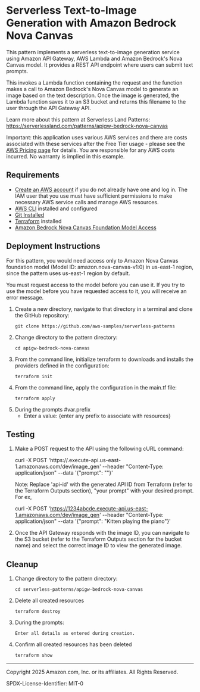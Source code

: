 # Serverless Text-to-Image Generation with Amazon Bedrock Nova Canvas

This pattern implements a serverless text-to-image generation service using Amazon API Gateway, AWS Lambda and Amazon Bedrock's Nova Canvas model. It provides a REST API endpoint where users can submit text prompts. 

This invokes a Lambda function containing the request and the function makes a call to Amazon Bedrock's Nova Canvas model to generate an image based on the text description. Once the image is generated, the Lambda function saves it to an S3 bucket and returns this filename to the user through the API Gateway API.

Learn more about this pattern at Serverless Land Patterns: https://serverlessland.com/patterns/apigw-bedrock-nova-canvas

Important: this application uses various AWS services and there are costs associated with these services after the Free Tier usage - please see the [AWS Pricing page](https://aws.amazon.com/pricing/) for details. You are responsible for any AWS costs incurred. No warranty is implied in this example.

## Requirements

* [Create an AWS account](https://portal.aws.amazon.com/gp/aws/developer/registration/index.html) if you do not already have one and log in. The IAM user that you use must have sufficient permissions to make necessary AWS service calls and manage AWS resources.
* [AWS CLI](https://docs.aws.amazon.com/cli/latest/userguide/install-cliv2.html) installed and configured
* [Git Installed](https://git-scm.com/book/en/v2/Getting-Started-Installing-Git)
* [Terraform](https://learn.hashicorp.cxom/tutorials/terraform/install-cli?in=terraform/aws-get-started) installed
* [Amazon Bedrock Nova Canvas Foundation Model Access](https://docs.aws.amazon.com/bedrock/latest/userguide/model-access.html#add-model-access)

## Deployment Instructions

For this pattern, you would need access only to Amazon Nova Canvas foundation model (Model ID: amazon.nova-canvas-v1:0) in us-east-1 region, since the pattern uses us-east-1 region by default.

You must request access to the model before you can use it. If you try to use the model before you have requested access to it, you will receive an error message.

1. Create a new directory, navigate to that directory in a terminal and clone the GitHub repository:
    ``` 
    git clone https://github.com/aws-samples/serverless-patterns
    ```
1. Change directory to the pattern directory:
    ```
    cd apigw-bedrock-nova-canvas
    ```
1. From the command line, initialize terraform to downloads and installs the providers defined in the configuration:
    ```
    terraform init
    ```
1. From the command line, apply the configuration in the main.tf file:
    ```
    terraform apply
    ```
1. During the prompts
    #var.prefix
    - Enter a value: {enter any prefix to associate with resources}

## Testing

1. Make a POST request to the API using the following cURL command:

    curl -X POST 'https://<api-id>.execute-api.us-east-1.amazonaws.com/dev/image_gen' --header "Content-Type: application/json" --data '{"prompt": "<your prompt>"}'

    Note: Replace 'api-id' with the generated API ID from Terraform (refer to the Terraform Outputs section), "your prompt" with your desired prompt. For ex,

    curl -X POST 'https://1234abcde.execute-api.us-east-1.amazonaws.com/dev/image_gen' --header "Content-Type: application/json" --data '{"prompt": "Kitten playing the piano"}'

1. Once the API Gateway responds with the image ID, you can navigate to the S3 bucket (refer to the Terraform Outputs section for the bucket name) and select the correct image ID to view the generated image.

## Cleanup

1. Change directory to the pattern directory:
    ```
    cd serverless-patterns/apigw-bedrock-nova-canvas
    ```

1. Delete all created resources
    ```
    terraform destroy
    ```
    
1. During the prompts:
    ```
    Enter all details as entered during creation.
    ```

1. Confirm all created resources has been deleted
    ```
    terraform show
    ```
----
Copyright 2025 Amazon.com, Inc. or its affiliates. All Rights Reserved.

SPDX-License-Identifier: MIT-0